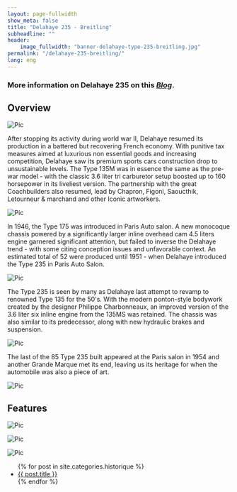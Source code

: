 ```yaml
---
layout: page-fullwidth
show_meta: false
title: "Delahaye 235 - Breitling"
subheadline: ""
header:
    image_fullwidth: "banner-delahaye-type-235-breitling.jpg"
permalink: "/delahaye-235-breitling/"
lang: eng
---
```


### More information on Delahaye 235 on this [*Blog*](https://lesdelahaye235.blogspot.com/).

## Overview

![Pic](/images/p-delahaye-235-breitling/delahaye-type-235-breitling-0.jpg)

After stopping its activity during world war II, Delahaye resumed its production in a battered but recovering French economy. With punitive tax measures aimed at luxurious non essential goods and increasing competition, Delahaye saw its premium sports cars construction drop to unsustainable levels. The Type 135M was in essence the same as the pre-war model - with the classic 3.6 liter tri carburetor setup boosted up to 160 horsepower in its liveliest version. The partnership with the great Coachbuilders also resumed, lead by Chapron, Figoni, Saoucthik, Letourneur & marchand and other Iconic artworkers.

![Pic](/images/p-delahaye-235-breitling/delahaye-type-235-breitling-1.jpg)

In 1946, the Type 175 was introduced in Paris Auto salon. A new monocoque chassis powered by a significantly larger inline overhead cam 4.5 liters engine garnered significant attention, but failed to inverse the Delahaye trend - with some citing conception issues and unfavorable context. An estimated total of 52 were produced until 1951 - when Delahaye introduced the Type 235 in Paris Auto Salon.

![Pic](/images/p-delahaye-235-breitling/delahaye-type-235-breitling-2.jpg)

The Type 235 is seen by many as Delahaye last attempt to revamp to renowned Type 135 for the 50's.  With the modern ponton-style bodywork created by the designer Philippe Charbonneaux, an improved version of the 3.6 liter six inline engine from the 135MS was retained. The chassis was also similar to its predecessor, along with new hydraulic brakes and suspension.

![Pic](/images/p-delahaye-235-breitling/delahaye-type-235-breitling-3.jpg)

The last of the 85 Type 235 built appeared at the Paris salon in 1954 and another Grande Marque met its end, leaving us its heritage for when the automobile was also a piece of art.

![Pic](/images/p-delahaye-235-breitling/delahaye-type-235-breitling-4.jpg)

## Features

![Pic](/images/p-delahaye-235-breitling/delahaye-type-235-breitling-5.jpg)

![Pic](/images/p-delahaye-235-breitling/delahaye-type-235-breitling-6.jpg)

![Pic](/images/p-delahaye-235-breitling/delahaye-type-235-breitling-8.jpg)


<ul>
    {% for post in site.categories.historique %}
    <li><a href="{{ site.url }}{{ site.baseurl }}{{ post.url }}">{{ post.title }}</a></li>
    {% endfor %}
</ul>
